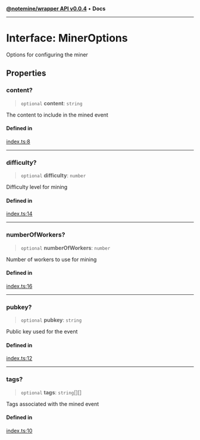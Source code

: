 [**@notemine/wrapper API v0.0.4**](../README.md) • **Docs**

***

# Interface: MinerOptions

Options for configuring the miner

## Properties

### content?

> `optional` **content**: `string`

The content to include in the mined event

#### Defined in

[index.ts:8](https://github.com/sandwichfarm/minnote-wasm/blob/dc6f370600c3d4348f40a1c0bba1ae3cb37dbb5a/packages/wrapper/src/index.ts#L8)

***

### difficulty?

> `optional` **difficulty**: `number`

Difficulty level for mining

#### Defined in

[index.ts:14](https://github.com/sandwichfarm/minnote-wasm/blob/dc6f370600c3d4348f40a1c0bba1ae3cb37dbb5a/packages/wrapper/src/index.ts#L14)

***

### numberOfWorkers?

> `optional` **numberOfWorkers**: `number`

Number of workers to use for mining

#### Defined in

[index.ts:16](https://github.com/sandwichfarm/minnote-wasm/blob/dc6f370600c3d4348f40a1c0bba1ae3cb37dbb5a/packages/wrapper/src/index.ts#L16)

***

### pubkey?

> `optional` **pubkey**: `string`

Public key used for the event

#### Defined in

[index.ts:12](https://github.com/sandwichfarm/minnote-wasm/blob/dc6f370600c3d4348f40a1c0bba1ae3cb37dbb5a/packages/wrapper/src/index.ts#L12)

***

### tags?

> `optional` **tags**: `string`[][]

Tags associated with the mined event

#### Defined in

[index.ts:10](https://github.com/sandwichfarm/minnote-wasm/blob/dc6f370600c3d4348f40a1c0bba1ae3cb37dbb5a/packages/wrapper/src/index.ts#L10)
